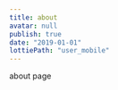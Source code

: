 ```yaml
---
title: about
avatar: null
publish: true
date: "2019-01-01"
lottiePath: "user_mobile"
---
```


about page